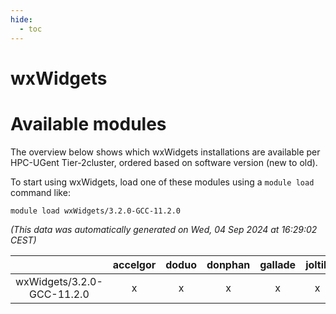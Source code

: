 ```yaml
---
hide:
  - toc
---
```


wxWidgets
=========

# Available modules


The overview below shows which wxWidgets installations are available per HPC-UGent Tier-2cluster, ordered based on software version (new to old).

To start using wxWidgets, load one of these modules using a `module load` command like:

```shell
module load wxWidgets/3.2.0-GCC-11.2.0
```

*(This data was automatically generated on Wed, 04 Sep 2024 at 16:29:02 CEST)*  

| |accelgor|doduo|donphan|gallade|joltik|shinx|skitty|
| :---: | :---: | :---: | :---: | :---: | :---: | :---: | :---: |
|wxWidgets/3.2.0-GCC-11.2.0|x|x|x|x|x|-|x|
